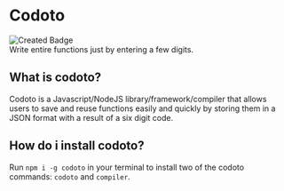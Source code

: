 # Codoto
![Created Badge](https://badges.pufler.dev/created/MinecraftPublisher/codoto)<br>
Write entire functions just by entering a few digits.

## What is codoto?
Codoto is a Javascript/NodeJS library/framework/compiler that allows users to save and reuse functions easily and quickly by storing them in a JSON format with a result of a six digit code.

## How do i install codoto?
Run `npm i -g codoto` in your terminal to install two of the codoto commands: `codoto` and `compiler`.